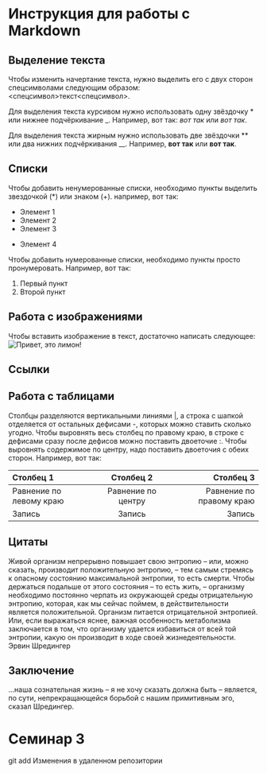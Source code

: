 # Инструкция для работы с Markdown

## Выделение текста

Чтобы изменить начертание текста, нужно выделить его с двух сторон спецсимволами следующим образом: <спецсимвол>текст<спецсимвол>.

Для выделения текста курсивом нужно использовать одну звёздочку * или нижнее подчёркивание _. Например, вот так: *вот так* или _вот так_. 

Для выделения текста жирным нужно использовать две звёздочки ** или два нижних подчёркивания __. Например, **вот так** или __вот так__.

## Списки

Чтобы добавить ненумерованные списки, необходимо пункты выделить звездочкой (*) или знаком (+). например, вот так:
* Элемент 1
* Элемент 2
* Элемент 3
+ Элемент 4

Чтобы добавить нумерованные списки, необходимо пункты просто пронумеровать. Например, вот так:
1. Первый пункт
2. Второй пункт

## Работа с изображениями

Чтобы вставить изображение в текст, достаточно написать следующее:
![Привет, это лимон!](lemon.jpg)

## Ссылки

## Работа с таблицами

Столбцы разделяются вертикальными линиями |, а строка с шапкой отделяется от остальных дефисами -, которых можно ставить сколько угодно. Чтобы выровнять весь столбец по правому краю, в строке с дефисами сразу после дефисов можно поставить двоеточие :. Чтобы выровнять содержимое по центру, надо поставить двоеточия с обеих сторон. Например, вот так:

|Столбец 1|Столбец 2|Столбец 3|
|:-|:-:|-:|
|Равнение по левому краю|Равнение по центру|Равнение по правому краю|
|Запись|Запись|Запись|

## Цитаты

Живой организм непрерывно повышает свою энтропию – или, можно сказать, производит положительную энтропию, – тем самым стремясь к опасному состоянию максимальной энтропии, то есть смерти. Чтобы держаться подальше от этого состояния – то есть жить, – организму необходимо постоянно черпать из окружающей среды отрицательную энтропию, которая, как мы сейчас поймем, в действительности является положительной. Организм питается отрицательной энтропией. Или, если выражаться яснее, важная особенность метаболизма заключается в том, что организму удается избавиться от всей той энтропии, какую он производит в ходе своей жизнедеятельности. Эрвин Шредингер

## Заключение

...наша сознательная жизнь – я не хочу сказать должна быть – является, по сути, непрекращающейся борьбой с нашим примитивным эго, сказал Шредингер.

# Семинар 3
git add
Изменения в удаленном репозитории
